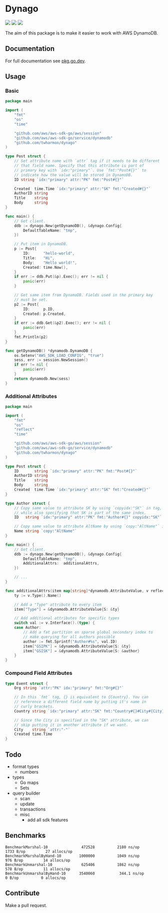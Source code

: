 # Dynago

![](https://github.com/twharmon/dynago/workflows/Test/badge.svg) [![](https://goreportcard.com/badge/github.com/twharmon/dynago)](https://goreportcard.com/report/github.com/twharmon/dynago) [![](https://gocover.io/_badge/github.com/twharmon/dynago)](https://gocover.io/github.com/twharmon/dynago)

The aim of this package is to make it easier to work with AWS DynamoDB.

## Documentation
For full documentation see [pkg.go.dev](https://pkg.go.dev/github.com/twharmon/dynago).

## Usage

### Basic
```go
package main

import (
	"fmt"
	"os"
	"time"

	"github.com/aws/aws-sdk-go/aws/session"
	"github.com/aws/aws-sdk-go/service/dynamodb"
	"github.com/twharmon/dynago"
)

type Post struct {
	// Set attribute name with `attr` tag if it needs to be different
	// that field name. Specify that this attribute is part of
	// primary key with `idx:"primary"`. Use `fmt:"Post#{}"` to
	// indicate how the value will be stored in DynamoDB.
	ID string `idx:"primary" attr:"PK" fmt:"Post#{}"`

	Created  time.Time `idx:"primary" attr:"SK" fmt:"Created#{}"`
	AuthorID string
	Title    string
	Body     string
}

func main() {
	// Get client.
	ddb := dynago.New(getDynamoDB(), &dynago.Config{
		DefaultTableName: "tmp",
	})

	// Put item in DynamoDB.
	p := Post{
		ID:      "hello-world",
		Title:   "Hi",
		Body:    "Hello world!",
		Created: time.Now(),
	}
	if err := ddb.Put(&p).Exec(); err != nil {
		panic(err)
	}

	// Get same item from DynamoDB. Fields used in the primary key
	// must be set.
	p2 := Post{
		ID:      p.ID,
		Created: p.Created,
	}
	if err := ddb.Get(&p2).Exec(); err != nil {
		panic(err)
	}
	fmt.Println(p2)
}

func getDynamoDB() *dynamodb.DynamoDB {
	os.Setenv("AWS_SDK_LOAD_CONFIG", "true")
	sess, err := session.NewSession()
	if err != nil {
		panic(err)
	}
	return dynamodb.New(sess)
}
```

### Additional Attributes
```go
package main

import (
	"fmt"
	"os"
	"reflect"
	"time"

	"github.com/aws/aws-sdk-go/aws/session"
	"github.com/aws/aws-sdk-go/service/dynamodb"
	"github.com/twharmon/dynago"
)

type Post struct {
	ID       string `idx:"primary" attr:"PK" fmt:"Post#{}"`
	AuthorID string
	Title    string
	Body     string
	Created  time.Time `idx:"primary" attr:"SK" fmt:"Created#{}"`
}

type Author struct {
	// Copy same value to attribute SK by using `copyidx:"SK"` in tag,
	// while also specifying that SK is part of the same index.
	ID   string `idx:"primary" attr:"PK" fmt:"Author#{}" copyidx:"SK"`

	// Copy same value to attribute AltName by using `copy:"AltName"` in tag.
	Name string `copy:"AltName"`
}

func main() {
	// Get client.
	ddb := dynago.New(getDynamoDB(), &dynago.Config{
		DefaultTableName: "tmp",
		AdditionalAttrs:  additionalAttrs,
	})

	// ...
}

func additionalAttrs(item map[string]*dynamodb.AttributeValue, v reflect.Value) {
	ty := v.Type().Name()

	// Add a "Type" attribute to every item
	item["Type"] = &dynamodb.AttributeValue{S: &ty}

	// Add additional attributes for specific types
	switch val := v.Interface().(type) {
	case Author:
		// Add a fat partition on sparse global secondary index to
		// make querying for all authors possible
		author := fmt.Sprintf("Author#%s", val.ID)
		item["GSIPK"] = &dynamodb.AttributeValue{S: &ty}
		item["GSISK"] = &dynamodb.AttributeValue{S: &author}
	}
}
```

### Compound Field Attributes
```go
type Event struct {
	Org string `attr:"PK" idx:"primary" fmt:"Org#{}"`

	// In this `fmt` tag, {} is equivalent to {Country}. You can
	// reference a different field name by putting it's name in
	// curly brackets.
	Country string `idx:"primary" attr:"SK" fmt:"Country#{}#City#{City}"`

	// Since the City is specified in the "SK" attribute, we can
	// skip putting it in another attribute if we want.
	City    string `attr:"-"`
	Created time.Time
}
```

## Todo
- format types
	- numbers
- types
	- Go maps
	- Sets
- query builder
	- scan
	- update
	- transactions
	- misc
		- add all sdk features

## Benchmarks
```
BenchmarkMarshal-10            	  472528	      2180 ns/op	    1733 B/op	      27 allocs/op
BenchmarkMarshalByHand-10      	 1000000	      1049 ns/op	     976 B/op	      14 allocs/op
BenchmarkUnmarshal-10          	  625406	      1862 ns/op	     578 B/op	      11 allocs/op
BenchmarkUnmarshalByHand-10    	 3540060	       344.1 ns/op	       0 B/op	       0 allocs/op
```

## Contribute
Make a pull request.